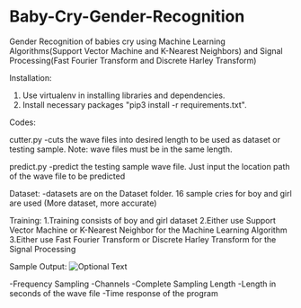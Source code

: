 # Baby-Cry-Gender-Recognition
Gender Recognition of babies cry using Machine Learning Algorithms(Support Vector Machine and K-Nearest Neighbors) and Signal Processing(Fast Fourier Transform and Discrete Harley Transform)


Installation:
1. Use virtualenv in installing libraries and dependencies.
2. Install necessary packages "pip3 install -r requirements.txt".


Codes:

cutter.py
  -cuts the wave files into desired length to be used as dataset or testing sample.
  Note: wave files must be in the same length.
  
predict.py
  -predict the testing sample wave file. Just input the location path of the wave file to be predicted
  
Dataset:
  -datasets are on the Dataset folder. 16 sample cries for boy and girl are used (More dataset, more accurate)
  
Training:
1.Training consists of boy and girl dataset
2.Either use Support Vector Machine or K-Nearest Neighbor for the Machine Learning Algorithm
3.Either use Fast Fourier Transform or Discrete Harley Transform for the Signal Processing

Sample Output:
![Optional Text](../master/imagesample.png)

-Frequency Sampling
-Channels
-Complete Sampling Length
-Length in seconds of the wave file
-Time response of the program
